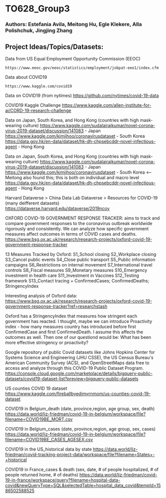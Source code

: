 # TO628_Group3

### Authors: Estefania Avila, Meitong Hu, Egle Klekere, Alla Polishchuk, Jingjing Zhang

## Project Ideas/Topics/Datasets:

Data from US Equal Employment Opportunity Commission (EEOC)

    https://www.eeoc.gov/eeoc/statistics/employment/jobpat-eeo1/index.cfm
    
Data about COVID19

    https://www.kaggle.com/covid19
    
Data on COVID19 (from nytimes)
    https://github.com/nytimes/covid-19-data


COVID19 Kaggle Challenge
    https://www.kaggle.com/allen-institute-for-ai/CORD-19-research-challenge
    
Data on Japan, South Korea, and Hong Kong (countries with high mask-wearing culture)
    https://www.kaggle.com/sudalairajkumar/novel-corona-virus-2019-dataset/discussion/141083 - Japan
    https://www.kaggle.com/kimjihoo/coronavirusdataset - South Korea
    https://data.gov.hk/en-data/dataset/hk-dh-chpsebcddr-novel-infectious-agent - Hong Kong

Data on Japan, South Korea, and Hong Kong (countries with high mask-wearing culture)
    https://www.kaggle.com/sudalairajkumar/novel-corona-virus-2019-dataset/discussion/141083 - Japan
    https://www.kaggle.com/kimjihoo/coronavirusdataset - South Korea <-- Meitong also found this; this is both on individual and macro level
    https://data.gov.hk/en-data/dataset/hk-dh-chpsebcddr-novel-infectious-agent - Hong Kong

Harvard Dataverse > China Data Lab Dataverse > Resources for COVID-19 (many deifferent datasets)
https://dataverse.harvard.edu/dataverse/2019ncov



OXFORD COVID-19 GOVERNMENT RESPONSE TRACKER: aims to track and compare government responses to the coronavirus outbreak worldwide rigorously and consistently. We can analyze how specific government measures affect outcomes in terms of COVID cases and deaths.
https://www.bsg.ox.ac.uk/research/research-projects/oxford-covid-19-government-response-tracker

13 Measures Tracked by Oxford:
S1_School closing
S2_Workplace closing
S3_Cancel public events
S4_Close public transport
S5_Public information campaigns
S6_Restrictions on internal movement
S7_International travel controls
S8_Fiscal measures
S9_Monetary measures
S10_Emergency investment in health care
S11_Investment in Vaccines
S12_Testing framework
S13_Contact tracing
+
ConfirmedCases; ConfirmedDeaths; StringencyIndex

Interesting analysis of Oxford data:
https://www.bsg.ox.ac.uk/research/research-projects/oxford-covid-19-government-response-tracker?ref=researchstash

Oxford has a StringencyIndex that measures how stringent each government has reacted. I thought, maybe we can introduce Proactivity index - how many measures country has introduced before first ConfirmedCase and first ConfirmedDeath. I assume this affects the outcomes as well. Then one of our questiond would be: What has been more effective stringency or proactivity?



Google repository of public Covid datasets like Johns Hopkins Center for Systems Science and Engineering (JHU CSSE), the US Census Bureau's American Community Survey (ACS), and OpenStreetMaps data free to access and analyze through this COVID-19 Public Dataset Program.
https://console.cloud.google.com/marketplace/details/bigquery-public-datasets/covid19-dataset-list?preview=bigquery-public-datasets


US counties COVID 19 dataset
https://www.kaggle.com/fireballbyedimyrnmom/us-counties-covid-19-dataset

COVID19 in Belgium_death (date, province,region, age group, sex, death)
https://data.world/liz-friedman/covid-19-in-belgium/workspace/file?filename=COVID19BE_MORT.csv

COVID19 in Belgium_cases (date, province,region, age group, sex, cases)
https://data.world/liz-friedman/covid-19-in-belgium/workspace/file?filename=COVID19BE_CASES_AGESEX.csv

COVID19 in the US_historical data by state
https://data.world/liz-friedman/covid-tracking-project-data/workspace/file?filename=States+-+historical

COVID19 in France_cases & death (sex, date, # of people hospitalized, # of people returned home, # of deaths)
https://data.world/liz-friedman/covid-19-in-france/workspace/query?filename=hospital-data-covid&newQueryType=SQL&selectedTable=hospital_data_covid&tempId=1586502588525


